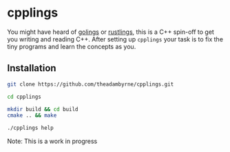 # cpplings

You might have heard of [golings](https://github.com/mauricioabreu/golings) or [rustlings](https://github.com/rust-lang/rustlings),
this is a C++ spin-off to get you writing and reading C++. After setting up `cpplings` your task is to fix the tiny programs and learn the concepts as you.

## Installation

```bash
git clone https://github.com/theadambyrne/cpplings.git

cd cpplings

mkdir build && cd build
cmake .. && make

./cpplings help
```

Note: This is a work in progress

